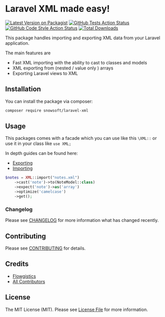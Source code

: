 # Laravel XML made easy!

[![Latest Version on Packagist](https://img.shields.io/packagist/v/flowgistics/laravel-xml.svg?style=flat-square)](https://packagist.org/packages/flowgistics/laravel-xml)
[![GitHub Tests Action Status](https://img.shields.io/github/workflow/status/flowgistics/laravel-xml/run-tests?label=tests)](https://github.com/flowgistics/laravel-xml/actions?query=workflow%3Arun-tests+branch%3Amain)
[![GitHub Code Style Action Status](https://img.shields.io/github/workflow/status/flowgistics/laravel-xml/Check%20&%20fix%20styling?label=code%20style)](https://github.com/flowgistics/laravel-xml/actions?query=workflow%3A"Check+%26+fix+styling"+branch%3Amain)
[![Total Downloads](https://img.shields.io/packagist/dt/flowgistics/laravel-xml.svg?style=flat-square)](https://packagist.org/packages/flowgistics/laravel-xml)

This package handles importing and exporting XML data from your Laravel application.

The main features are

* Fast XML importing with the ability to cast to classes and models
* XML exporting from (nested / value only ) arrays
* Exporting Laravel views to XML

## Installation

You can install the package via composer:

```bash
composer require snowsoft/laravel-xml
```

## Usage
This packages comes with a facade which you can use like this `\XML::` or use it in your class like `use XML;`

In depth guides can be found here:

* [Exporting](https://github.com/flowgistics/laravel-xml/wiki/Exporting)
* [Importing](https://github.com/flowgistics/laravel-xml/wiki/Importing)


```php
$notes = XML::import("notes.xml")
    ->cast('note')->to(NoteModel::class)
    ->expect('note')->as('array')
    ->optimize('camelcase')
    ->get();

```


### Changelog

Please see [CHANGELOG](CHANGELOG.md) for more information what has changed recently.

## Contributing

Please see [CONTRIBUTING](.github/CONTRIBUTING.md) for details.

## Credits

- [Flowgistics](https://github.com/Flowgistics)
- [All Contributors](../../contributors)

## License

The MIT License (MIT). Please see [License File](LICENSE.md) for more information.
